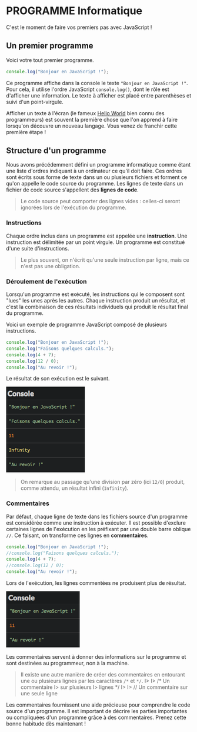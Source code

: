 PROGRAMME Informatique
======================

C'est le moment de faire vos premiers pas avec JavaScript !

Un premier programme
--------------------

Voici votre tout premier programme.

``` javascript
console.log("Bonjour en JavaScript !");
```

Ce programme affiche dans la console le texte
`"Bonjour en JavaScript !"`. Pour cela, il utilise l'ordre JavaScript
`console.log()`, dont le rôle est d'afficher une information. Le texte à
afficher est placé entre parenthèses et suivi d'un point-virgule.

Afficher un texte à l'écran (le fameux [Hello
World](https://fr.wikipedia.org/wiki/Hello_world) bien connu des
programmeurs) est souvent la première chose que l'on apprend à faire
lorsqu'on découvre un nouveau langage. Vous venez de franchir cette
première étape !

Structure d'un programme
------------------------

Nous avons précédemment défini un programme informatique comme étant une
liste d'ordres indiquant à un ordinateur ce qu'il doit faire. Ces ordres
sont écrits sous forme de texte dans un ou plusieurs fichiers et forment
ce qu'on appelle le code source du programme. Les lignes de texte dans
un fichier de code source s'appellent des **lignes de code**.

> Le code source peut comporter des lignes vides : celles-ci seront
> ignorées lors de l'exécution du programme.

### Instructions

Chaque ordre inclus dans un programme est appelée une **instruction**.
Une instruction est délimitée par un point virgule. Un programme est
constitué d'une suite d'instructions.

> Le plus souvent, on n'écrit qu'une seule instruction par ligne, mais
> ce n'est pas une obligation.

### Déroulement de l'exécution

Lorsqu'un programme est exécuté, les instructions qui le composent sont
"lues" les unes après les autres. Chaque instruction produit un
résultat, et c'est la combinaison de ces résultats individuels qui
produit le résultat final du programme.

Voici un exemple de programme JavaScript composé de plusieurs
instructions.

``` js
console.log("Bonjour en JavaScript !");
console.log("Faisons quelques calculs.");
console.log(4 + 7);
console.log(12 / 0);
console.log("Au revoir !");
```

Le résultat de son exécution est le suivant.

![Résultat de l'exécution](images/04-01.png)

> On remarque au passage qu'une division par zéro (ici `12/0`) produit,
> comme attendu, un résultat infini (`Infinity`).

### Commentaires

Par défaut, chaque ligne de texte dans les fichiers source d'un
programme est considérée comme une instruction à exécuter. Il est
possible d'exclure certaines lignes de l'exécution en les préfixant par
une double barre oblique `//`. Ce faisant, on transforme ces lignes en
**commentaires**.

``` js
console.log("Bonjour en JavaScript !");
//console.log("Faisons quelques calculs.");
console.log(4 + 7);
//console.log(12 / 0);
console.log("Au revoir !");
```

Lors de l'exécution, les lignes commentées ne produisent plus de
résultat.

![Résultat de l'exécution](images/04-02.png)

Les commentaires servent à donner des informations sur le programme et
sont destinées au programmeur, non à la machine.

> Il existe une autre manière de créer des commentaires en entourant une
> ou plusieurs lignes par les caractères `/*` et `*/`. I&gt; I&gt; /\*
> Un commentaire I&gt; sur plusieurs I&gt; lignes \*/ I&gt; I&gt; // Un
> commentaire sur une seule ligne

Les commentaires fournissent une aide précieuse pour comprendre le code
source d'un programme. Il est important de décrire les parties
importantes ou compliquées d'un programme grâce à des commentaires.
Prenez cette bonne habitude dès maintenant !
